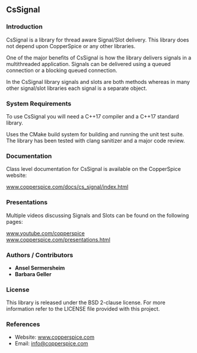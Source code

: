## CsSignal

### Introduction

CsSignal is a library for thread aware Signal/Slot delivery. This library does not depend upon CopperSpice or any
other libraries.

One of the major benefits of CsSignal is how the library delivers signals in a multithreaded application. Signals can
be delivered using a queued connection or a blocking queued connection.

In the CsSignal library signals and slots are both methods whereas in many other signal/slot libraries each signal is
a separate object.


### System Requirements

To use CsSignal you will need a C++17 compiler and a C++17 standard library.

Uses the CMake build system for building and running the unit test suite. The library has been tested with clang
sanitizer and a major code review.


### Documentation

Class level documentation for CsSignal is available on the CopperSpice website:

www.copperspice.com/docs/cs_signal/index.html


### Presentations

Multiple videos discussing Signals and Slots can be found on the following pages:

www.youtube.com/copperspice <br>
www.copperspice.com/presentations.html


### Authors / Contributors

* **Ansel Sermersheim**
* **Barbara Geller**


### License

This library is released under the BSD 2-clause license. For more information refer to the LICENSE file provided with this
project.


### References

* Website: www.copperspice.com
* Email:   info@copperspice.com

